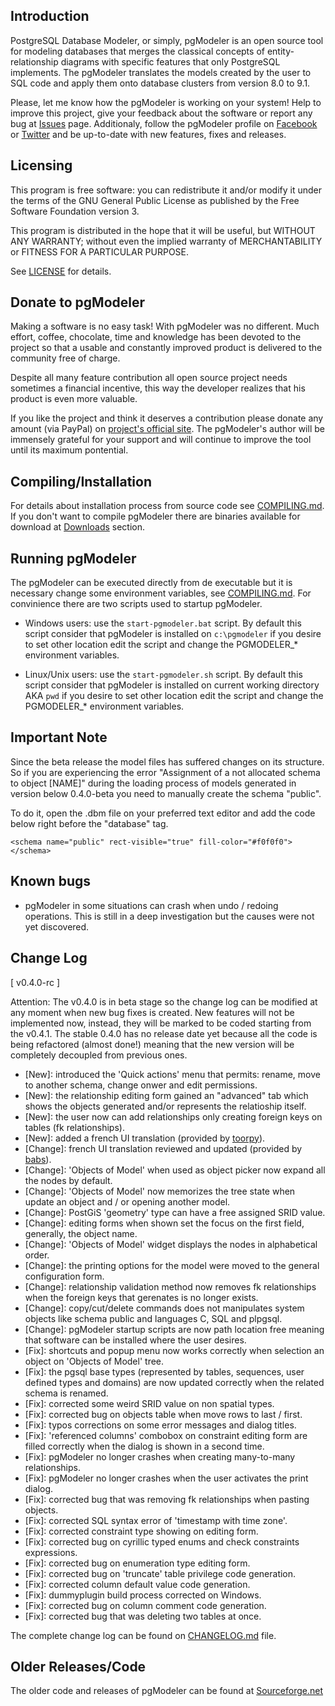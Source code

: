 Introduction
------------

PostgreSQL Database Modeler, or simply, pgModeler is an open source tool for modeling databases that merges the classical concepts of entity-relationship diagrams with specific features that only PostgreSQL implements. The pgModeler translates the models created by the user to SQL code and apply them onto database clusters from version 8.0 to 9.1.

Please, let me know how the pgModeler is working on your system! Help to improve this project, give your feedback about the software or report any bug at [Issues](https://github.com/pgmodeler/pgmodeler/issues) page. Additionaly, follow the pgModeler profile on [Facebook](https://www.facebook.com/pgmodeler) or [Twitter](https://twitter.com/pgmodeler) and be up-to-date with new features, fixes and releases.

Licensing
---------

This program is free software: you can redistribute it and/or modify it under the terms of the GNU General Public License as published by the Free Software Foundation version 3.

This program is distributed in the hope that it will be useful, but WITHOUT ANY WARRANTY; without even the implied warranty of MERCHANTABILITY or FITNESS FOR A PARTICULAR PURPOSE.

See [LICENSE](https://github.com/pgmodeler/pgmodeler/blob/code-refactoring/LICENSE) for details.

Donate to pgModeler
-------------------

Making a software is no easy task! With pgModeler was no different. Much effort, coffee, chocolate, time and knowledge has been devoted to the project so that a usable and constantly improved product is delivered to the community free of charge.

Despite all many feature contribution all open source project needs sometimes a financial incentive, this way the developer realizes that his product is even more valuable.

If you like the project and think it deserves a contribution please donate any amount (via PayPal) on [project's official site](http://pgmodeler.com.br). The pgModeler's author will be immensely grateful for your support and will continue to improve the tool until its maximum pontential.

Compiling/Installation
----------------------

For details about installation process from source code see [COMPILING.md](https://github.com/pgmodeler/pgmodeler/blob/code-refactoring/COMPILING.md). If you don't want to compile pgModeler there are binaries available for download at [Downloads](https://github.com/pgmodeler/pgmodeler/downloads) section.

Running pgModeler
-----------------

The pgModeler can be executed directly from de executable but it is necessary change some environment variables, see [COMPILING.md](https://github.com/pgmodeler/pgmodeler/blob/code-refactoring/COMPILING.md). For convinience there are two scripts used to startup pgModeler.

* Windows users: use the ```start-pgmodeler.bat``` script. By default this script consider that pgModeler is installed on ```c:\pgmodeler``` if you desire to set other location edit the script and change the PGMODELER_* environment variables.

* Linux/Unix users: use the ```start-pgmodeler.sh``` script. By default this script consider that pgModeler is installed on current working directory AKA ```pwd``` if you desire to set other location edit the script and change the PGMODELER_* environment variables.

Important Note
--------------

Since the beta release the model files has suffered changes on its structure. So if you are experiencing the error "Assignment of a not allocated schema to object [NAME]" during the loading process of models generated in version below 0.4.0-beta you need to manually create the schema "public".

To do it, open the .dbm file on your preferred text editor and add the code below right before the "database" tag.

```
<schema name="public" rect-visible="true" fill-color="#f0f0f0">
</schema>
```

Known bugs
----------

* pgModeler in some situations can crash when undo / redoing operations. This is still in a deep investigation but the causes were not yet discovered.

Change Log
----------

[ v0.4.0-rc ]

Attention: The v0.4.0 is in beta stage so the change log can be modified at any moment when new bug fixes is created. New features will not be implemented now, instead, they will be marked to be coded starting from the v0.4.1.
The stable 0.4.0 has no release date yet because all the code is being refactored (almost done!) meaning that the new version will be completely decoupled from previous ones.

* [New]: introduced the 'Quick actions' menu that permits: rename, move to another schema, change onwer and edit permissions.
* [New]: the relationship editing form gained an "advanced" tab which shows the objects generated and/or represents the relatioship itself.
* [New]: the user now can add relationships only creating foreign keys on tables (fk relationships).
* [New]: added a french UI translation (provided by [toorpy](https://github.com/toorpy)).
* [Change]: french UI translation reviewed and updated (provided by [babs](https://github.com/babs)).
* [Change]: 'Objects of Model' when used as object picker now expand all the nodes by default.
* [Change]: 'Objects of Model' now memorizes the tree state when update an object and / or opening another model.
* [Change]: PostGiS 'geometry' type can have a free assigned SRID value.
* [Change]: editing forms when shown set the focus on the first field, generally, the object name.
* [Change]: 'Objects of Model' widget displays the nodes in alphabetical order.
* [Change]: the printing options for the model were moved to the general configuration form.
* [Change]: relationship validation method now removes fk relationships when the foreign keys that gerenates is no longer exists.
* [Change]: copy/cut/delete commands does not manipulates system objects like schema public and languages C, SQL and plpgsql.
* [Change]: pgModeler startup scripts are now path location free meaning that software can be installed where the user desires.
* [Fix]: shortcuts and popup menu now works correctly when selection an object on 'Objects of Model' tree.
* [Fix]: the pgsql base types (represented by tables, sequences, user defined types and domains) are now updated correctly when the related schema is renamed.
* [Fix]: corrected some weird SRID value on non spatial types.
* [Fix]: corrected bug on objects table when move rows to last / first.
* [Fix]: typos corrections on some error messages and dialog titles.
* [Fix]: 'referenced columns' combobox on constraint editing form are filled correctly when the dialog is shown in a second time.
* [Fix]: pgModeler no longer crashes when creating many-to-many relationships.
* [Fix]: pgModeler no longer crashes when the user activates the print dialog.
* [Fix]: corrected bug that was removing fk relationships when pasting objects.
* [Fix]: corrected SQL syntax error of 'timestamp with time zone'.
* [Fix]: corrected constraint type showing on editing form.
* [Fix]: corrected bug on cyrillic typed enums and check constraints expressions.
* [Fix]: corrected bug on enumeration type editing form.
* [Fix]: corrected bug on 'truncate' table privilege code generation.
* [Fix]: corrected column default value code generation.
* [Fix]: dummyplugin build process corrected on Windows.
* [Fix]: corrected bug on column comment code generation.
* [Fix]: corrected bug that was deleting two tables at once.

The complete change log can be found on [CHANGELOG.md](https://github.com/pgmodeler/pgmodeler/blob/code-refactoring/CHANGELOG.md) file.

Older Releases/Code
-------------------

The older code and releases of pgModeler can be found at [Sourceforge.net](http://sourceforge.net/projects/pgmodeler)
